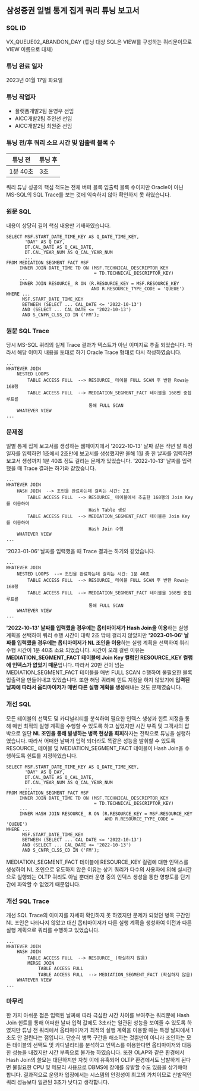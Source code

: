 ## 삼성증권 일별 통계 집계 쿼리 튜닝 보고서
### SQL ID
VX_QUEUE02_ABANDON_DAY
(튜닝 대상 SQL은 VIEW를 구성하는 쿼리문이므로 VIEW 이름으로 대체)
### 튜닝 완료 일자
2023년 01월 17일 화요일
### 튜닝 작업자
- 플랫폼개발2팀 윤영우 선임
- AICC개발2팀 주인선 선임
- AICC개발2팀 최원준 선임
### 튜닝 전/후 쿼리 소요 시간 및 입출력 블록 수
| 튜닝 전   | 튜닝 후 |
|--------|------|
| 1분 40초 | 3초   |
쿼리 튜닝 성공의 핵심 척도는 전체 버퍼 블록 입출력 블록 수이지만 Oracle이 아닌 MS-SQL의 SQL Trace를 보는 것에 익숙하지 않아 확인하지 못 하였습니다.
### 원문 SQL
내용이 상당히 길어 핵심 내용만 기재하였습니다.
```mysql-sql
SELECT MSF.START_DATE_TIME_KEY AS Q_DATE_TIME_KEY,
       'DAY' AS Q_DAY,
       DT.CAL_DATE AS Q_CAL_DATE,
       DT.CAL_YEAR_NUM AS Q_CAL_YEAR_NUM
       ...
FROM MEDIATION_SEGMENT_FACT MSF
     INNER JOIN DATE_TIME TD ON (MSF.TECHNICAL_DESCRIPTOR_KEY 
                                 = TD.TECHNICAL_DESCRIPTOR_KEY)
     ...
     INNER JOIN RESOURCE_ R ON (R.RESOURCE_KEY = MSF.RESOURCE_KEY 
                                AND R.RESOURCE_TYPE_CODE = 'QUEUE')
WHERE ...
      MSF.START_DATE_TIME_KEY 
      BETWEEN (SELECT ... CAL_DATE <= '2022-10-13') 
      AND (SELECT ... CAL_DATE <= '2022-10-13')
      AND S_CNFR_CLSS_CD IN ('FM');
```
### 원문 SQL Trace
당시 MS-SQL 쿼리의 실제 Trace 결과가 텍스트가 아닌 이미지로 추출 되었습니다. 따라서 해당 이미지 내용을 토대로 하기 Oracle Trace 형태로 다시
작성하였습니다.
```oracle-sql
...
WHATEVER JOIN
    NESTED LOOPS
        TABLE ACCESS FULL  --> RESOURCE_ 테이블 FULL SCAN 후 반환 Rows는 168행
        TABLE ACCESS FULL  --> MEDIATION_SEGMENT_FACT 테이블을 168번 중첩 루프를 
                               통해 FULL SCAN
    WHATEVER VIEW
...
```
### 문제점
일별 통계 집계 보고서를 생성하는 웹페이지에서 '2022-10-13' 날짜 같은 작년 말 특정 일자를 입력하면 1초에서 2초만에 보고서를 생성했지만
올해 1월 중 한 날짜를 입력하면 보고서 생성까지 1분 40초 정도 걸리는 문제가 있었습니다. '2022-10-13' 날짜를 입력했을 때 Trace 결과는
하기와 같았습니다.
```oracle-sql
...
WHATEVER JOIN
    HASH JOIN  --> 조인을 완료하는데 걸리는 시간: 2초
        TABLE ACCESS FULL  --> RESOURCE_ 테이블에서 추출한 168행의 Join Key를 이용하여 
                               Hash Table 생성
        TABLE ACCESS FULL  --> MEDIATION_SEGMENT_FACT 테이블은 Join Key를 이용하여 
                               Hash Join 수행
    WHATEVER VIEW
...
```
'2023-01-06' 날짜를 입력했을 때 Trace 결과는 하기와 같았습니다.
```oracle-sql
...
WHATEVER JOIN
    NESTED LOOPS  --> 조인을 완료하는데 걸리는 시간: 1분 40초
        TABLE ACCESS FULL  --> RESOURCE_ 테이블 FULL SCAN 후 반환 Rows는 168행
        TABLE ACCESS FULL  --> MEDIATION_SEGMENT_FACT 테이블을 168번 중첩 루프를 
                               통해 FULL SCAN
    WHATEVER VIEW
...
```
**'2022-10-13' 날짜를 입력했을 경우에는 옵티마이저가 Hash Join을 이용**하는 실행 계획을 선택하여 쿼리 수행 시간이 대략 2초 밖에 걸리지 않았지만
**'2023-01-06' 날짜를 입력했을 경우에는 옵티마이저가 NL 조인을 이용**하는 실행 계획을 선택하여 쿼리 수행 시간이 1분 40초 소요 되었습니다.
시간이 오래 걸린 이유는 **MEDIATION_SEGMENT_FACT 테이블에 Join Key 컬럼인 RESOURCE_KEY 컬럼에 인덱스가 없었기 때문**입니다. 따라서 20만 건이
넘는 MEDIATION_SEGMENT_FACT 테이블을 매번 FULL SCAN 수행하여 불필요한 블록 입출력을 만들어내고 있었습니다. 또한 해당 쿼리에 힌트 지정을
하지 않았기에 **입력된 날짜에 따라서 옵티마이저가 매번 다른 실행 계획을 생성**해내는 것도 문제였습니다.
### 개선 SQL
모든 테이블의 선택도 및 카디널리티를 분석하여 필요한 인덱스 생성과 힌트 지정을 통해 매번 최적의 실행 계획을 수행할 수 있도록 하고 싶었지만 시간
부족 및 고객사의 압박으로 일단 **NL 조인을 통해 발생하는 병목 현상을 회피**하자는 전략으로 튜닝을 실행하였습니다. 따라서 어떠한 날짜가 입력
되더라도 똑같은 성능을 발휘할 수 있도록 RESOURCE_ 테이블 및 MEDIATION_SEGMENT_FACT 테이블이 Hash Join을 수행하도록 힌트를 지정하였습니다.
```mysql-sql
SELECT MSF.START_DATE_TIME_KEY AS Q_DATE_TIME_KEY,
       'DAY' AS Q_DAY,
       DT.CAL_DATE AS Q_CAL_DATE,
       DT.CAL_YEAR_NUM AS Q_CAL_YEAR_NUM
       ...
FROM MEDIATION_SEGMENT_FACT MSF
     INNER JOIN DATE_TIME TD ON (MSF.TECHNICAL_DESCRIPTOR_KEY 
                                 = TD.TECHNICAL_DESCRIPTOR_KEY)
     ...
     INNER HASH JOIN RESOURCE_ R ON (R.RESOURCE_KEY = MSF.RESOURCE_KEY 
                                     AND R.RESOURCE_TYPE_CODE = 'QUEUE')
WHERE ...
      MSF.START_DATE_TIME_KEY 
      BETWEEN (SELECT ... CAL_DATE <= '2022-10-13') 
      AND (SELECT ... CAL_DATE <= '2022-10-13')
      AND S_CNFR_CLSS_CD IN ('FM');
```
MEDIATION_SEGMENT_FACT 테이블에 RESOURCE_KEY 컬럼에 대한 인덱스를 생성하여 NL 조인으로 유도하지 않은 이유는 상기 쿼리가 다수의 사용자에
의해 실시간으로 실행되는 OLTP 쿼리도 아닐 뿐더러 운영 중의 인덱스 생성을 통한 영향도를 단기간에 파악할 수 없었기 때문입니다.
### 개선 SQL Trace
개선 SQL Trace의 이미지를 자세히 확인하지 못 하였지만 문제가 되었던 병목 구간인 NL 조인은 나타나지 않았고 대신 옵티마이저가 다른 실행 계획을
생성하여 이전과 다른 실행 계획으로 쿼리를 수행하고 있었습니다.
```oracle-sql
...
WHATEVER JOIN
    HASH JOIN
        TABLE ACCESS FULL  --> RESOURCE_ (확실하지 않음)
        MERGE JOIN
            TABLE ACCESS FULL
            TABLE ACCESS FULL  --> MEDIATION_SEGMENT_FACT (확실하지 않음)
    WHATEVER VIEW
...
```
### 마무리
한 가지 아쉬운 점은 입력된 날짜에 따라 극심한 시간 차이를 보여주는 쿼리문에 Hash Join 힌트를 통해 어떠한 날짜 입력 값에도 3초라는
일관된 성능을 보여줄 수 있도록 하였지만 튜닝 전 쿼리에서 옵티마이저가 최적의 실행 계획을 이용할 때는 특정 날짜에서 1초도 안 걸린다는 점입니다.
단순히 병목 구간을 해소하는 것뿐만이 아니라 조인하는 모든 테이블의 선택도 및 카디널리티를 분석하고 인덱스를 이용한다면 옵티마이저와 대등한
성능을 내겠지만 시간 부족으로 불가능 하였습니다. 또한 OLAP와 같은 환경에서 Hash Join의 쓸모는 대단하지만 자칫 이에 유혹되어 OLTP 환경에서도
남발하게 된다면 불필요한 CPU 및 메모리 사용으로 DBMS에 장애를 유발할 수도 있음을 상기해야 합니다. 결과적으로 운영자 입장에서는 시스템의 안정성이
최고의 가치이므로 산발적인 쿼리 성능보다 일관된 3초가 낫다고 생각합니다.